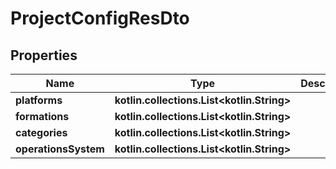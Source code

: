 
# ProjectConfigResDto

## Properties
Name | Type | Description | Notes
------------ | ------------- | ------------- | -------------
**platforms** | **kotlin.collections.List&lt;kotlin.String&gt;** |  |  [optional]
**formations** | **kotlin.collections.List&lt;kotlin.String&gt;** |  |  [optional]
**categories** | **kotlin.collections.List&lt;kotlin.String&gt;** |  |  [optional]
**operationsSystem** | **kotlin.collections.List&lt;kotlin.String&gt;** |  |  [optional]



